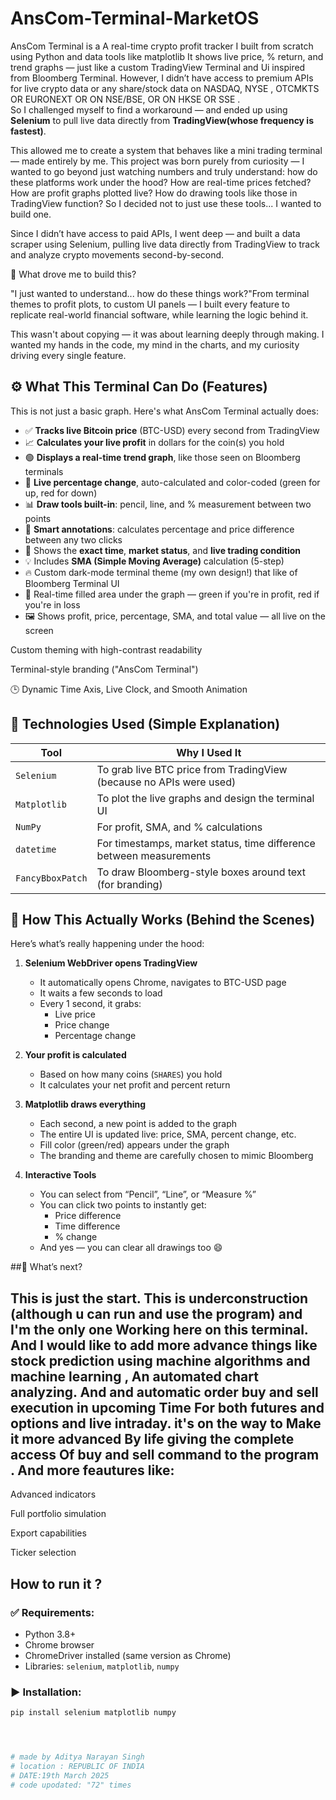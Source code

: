 # AnsCom-Terminal-MarketOS
AnsCom Terminal is a A real-time crypto profit tracker I built from scratch using Python and data tools like matplotlib It shows live price, % return, and trend graphs — just like a custom TradingView  Terminal and Ui inspired from Bloomberg Terminal. 
However, I didn’t have access to premium APIs for live crypto data or any share/stock data on NASDAQ, NYSE , OTCMKTS OR EURONEXT OR ON NSE/BSE, OR ON HKSE OR SSE .  
So I challenged myself to find a workaround — and ended up using **Selenium** to pull live data directly from **TradingView(whose frequency is fastest)**.

This allowed me to create a system that behaves like a mini trading terminal — made entirely by me.
This project was born purely from curiosity — I wanted to go beyond just watching numbers and truly understand: how do these platforms work under the hood? How are real-time prices fetched? How are profit graphs plotted live? How do drawing tools like those in TradingView function? So I decided not to just use these tools... I wanted to build one.

Since I didn’t have access to paid APIs, I went deep — and built a data scraper using Selenium, pulling live data directly from TradingView to track and analyze crypto movements second-by-second.

🧠 What drove me to build this?

"I just wanted to understand... how do these things work?"From terminal themes to profit plots, to custom UI panels — I built every feature to replicate real-world financial software, while learning the logic behind it.

This wasn't about copying — it was about learning deeply through making. I wanted my hands in the code, my mind in the charts, and my curiosity driving every single feature.

## ⚙️ What This Terminal Can Do (Features)

This is not just a basic graph. Here's what AnsCom Terminal actually does:

- ✅ **Tracks live Bitcoin price** (BTC-USD) every second from TradingView
- 📈 **Calculates your live profit** in dollars for the coin(s) you hold
- 🟢 **Displays a real-time trend graph**, like those seen on Bloomberg terminals
- 🔁 **Live percentage change**, auto-calculated and color-coded (green for up, red for down)
- 📊 **Draw tools built-in**: pencil, line, and % measurement between two points
- 🧠 **Smart annotations**: calculates percentage and price difference between any two clicks
- 📅 Shows the **exact time**, **market status**, and **live trading condition**
- 💡 Includes **SMA (Simple Moving Average)** calculation (5-step)
- 🔥 Custom dark-mode terminal theme (my own design!) that like of Bloomberg Terminal UI
- 🎨 Real-time filled area under the graph — green if you're in profit, red if you're in loss
- 🖼️ Shows profit, price, percentage, SMA, and total value — all live on the screen


Custom theming with high-contrast readability

Terminal-style branding ("AnsCom Terminal")

🕒 Dynamic Time Axis, Live Clock, and Smooth Animation

## 🧰 Technologies Used (Simple Explanation)

| Tool | Why I Used It |
|------|----------------|
| `Selenium` | To grab live BTC price from TradingView (because no APIs were used) |
| `Matplotlib` | To plot the live graphs and design the terminal UI |
| `NumPy` | For profit, SMA, and % calculations |
| `datetime` | For timestamps, market status, time difference between measurements |
| `FancyBboxPatch` | To draw Bloomberg-style boxes around text (for branding) |

## 🧪 How This Actually Works (Behind the Scenes)

Here’s what’s really happening under the hood:

1. **Selenium WebDriver opens TradingView**
   - It automatically opens Chrome, navigates to BTC-USD page
   - It waits a few seconds to load
   - Every 1 second, it grabs:
     - Live price
     - Price change
     - Percentage change

2. **Your profit is calculated**
   - Based on how many coins (`SHARES`) you hold
   - It calculates your net profit and percent return

3. **Matplotlib draws everything**
   - Each second, a new point is added to the graph
   - The entire UI is updated live: price, SMA, percent change, etc.
   - Fill color (green/red) appears under the graph
   - The branding and theme are carefully chosen to mimic Bloomberg

4. **Interactive Tools**
   - You can select from “Pencil”, “Line”, or “Measure %”
   - You can click two points to instantly get:
     - Price difference
     - Time difference
     - % change
   - And yes — you can clear all drawings too 😄

##🌟 What’s next?

## This is just the start. This is underconstruction (although u can run and use the program) and I'm the only one Working here on this terminal. And I would like to add more advance things like stock prediction using machine algorithms and machine learning , An automated chart analyzing. And and automatic order buy and sell execution in upcoming Time For both futures and options and live intraday. it's on the way to  Make it more advanced By life giving the complete access Of buy and sell command to the program . And more feautures like:

Advanced indicators

Full portfolio simulation

Export capabilities

Ticker selection
## How to run it ?
### ✅ Requirements:
- Python 3.8+
- Chrome browser
- ChromeDriver installed (same version as Chrome)
- Libraries: `selenium`, `matplotlib`, `numpy`

### ▶️ Installation:

```bash
pip install selenium matplotlib numpy




# made by Aditya Narayan Singh
# location : REPUBLIC OF INDIA
# DATE:19th March 2025
# code upodated: "72" times

